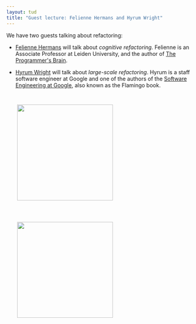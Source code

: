 ```yaml
---
layout: tud
title: "Guest lecture: Felienne Hermans and Hyrum Wright"
---
```


We have two guests talking about refactoring:

* [Felienne Hermans](https://www.felienne.com) will talk about _cognitive refactoring_. Felienne is an Associate Professor at Leiden University, and the author of [The Programmer's Brain](https://www.manning.com/books/the-programmers-brain).

* [Hyrum Wright](http://www.hyrumwright.org) will talk about _large-scale refactoring_. Hyrum is a staff software engineer at Google and one of the authors of the [Software Engineering at Google](https://www.oreilly.com/library/view/software-engineering-at/9781492082781/), also known as the Flamingo book.

<img src="{{ '/img/guests/felienne.jpeg' | relative_url }}" width="250px" style="display: inline; float: left; margin: 2em;">

<img src="{{ '/img/guests/hyrum.jpeg' | relative_url }}" width="250px" style="margin: 2em;">